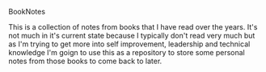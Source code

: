 BookNotes

This is a collection of notes from books that I have read over the years.  It's not much in it's current state because I typically don't read very much but as I'm trying to get more into self improvement, leadership and technical knowledge I'm goign to use this as a repository to store some personal notes from those books to come back to later.